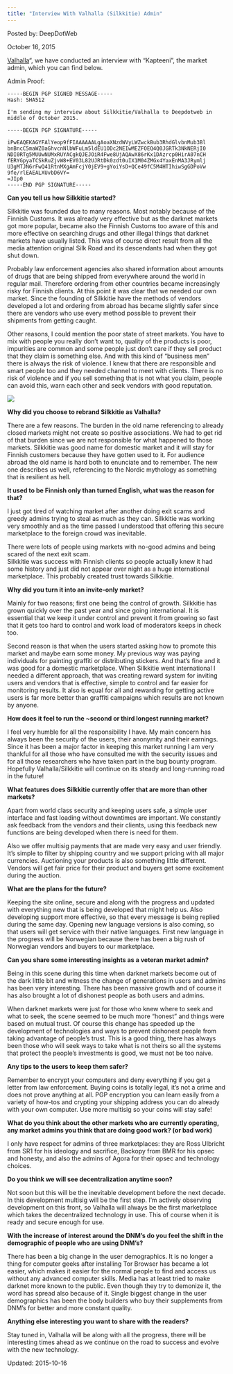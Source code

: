 ```yaml
---
title: "Interview With Valhalla (Silkkitie) Admin"
---
```


Posted by: DeepDotWeb 

<span>October 16, 2015</span>

<p><a href="#">Valhalla</a>&#8220;, we have conducted an interview with &#8220;Kapteeni&#8221;, the market admin, which you can find below.</p>
<p>Admin Proof:</p>

    -----BEGIN PGP SIGNED MESSAGE-----
    Hash: SHA512
    
    I'm sending my interview about Silkkitie/Valhalla to Deepdotweb in middle of October 2015.
    
    -----BEGIN PGP SIGNATURE-----
    
    iPwEAQEKAGYFAlYeop9fFIAAAAAALgAoaXNzdWVyLWZwckBub3RhdGlvbnMub3Bl
    bnBncC5maWZ0aGhvcnNlbWFuLm5ldEU1ODc2NEIwMEZFOEQ4Q0JGRTk3NkNERjI0
    NDI0RTg5MUUwNUMxRUYACgkQJEJOiR4Fwe8UjAQAwX86rKx1DAzrcp0HirA07nCH
    fERYGpyaTCSkRuZjvW8+EV03L82UJRtDk0zdt0uIX1M04ZMGx4YaxEnMA3JRymlj
    U3gMTJN6rFwQ41RtnMXgAmFcjY0jEV9+gYoiYsD+QCe49fC5M4HTIhiwSgGDPoVw
    9fe/rlEAEALXUvbD6VY=
    =JIp0
    -----END PGP SIGNATURE-----

<p>
<strong>Can you tell us how Silkkitie started?</strong></p>
<p>Silkkitie was founded due to many reasons. Most notably because of the Finnish Customs. It was already very effective but as the darknet markets got more popular, became also the Finnish Customs too aware of this and more effective on searching drugs and other illegal things that darknet markets have usually listed. This was of course direct result from all the media attention original Silk Road and its descendants had when they got shut down.</p>
<p>Probably law enforcement agencies also shared information about amounts of drugs that are being shipped from everywhere around the world in regular mail. Therefore ordering from other countries became increasingly risky for Finnish clients. At this point it was clear that we needed our own market. Since the founding of Silkkitie have the methods of vendors developed a lot and ordering from abroad has became slightly safer since there are vendors who use every method possible to prevent their shipments from getting caught.</p>
<p>Other reasons, I could mention the poor state of street markets. You have to mix with people you really don&#8217;t want to, quality of the products is poor, impurities are common and some people just don&#8217;t care if they sell product that they claim is something else. And with this kind of &#8220;business men&#8221; there is always the risk of violence. I knew that there are responsible and smart people too and they needed channel to meet with clients. There is no risk of violence and if you sell something that is not what you claim, people can avoid this, warn each other and seek vendors with good reputation.</p>

<img src="https://info-gir.github.io/deepdotweb/imgs/2015/10/silkki.png">

<p><strong>Why did you choose to rebrand Silkkitie as Valhalla?</strong></p>
<p>There are a few reasons. The burden in the old name referencing to already closed markets might not create so positive associations. We had to get rid of that burden since we are not responsible for what happened to those markets. Silkkitie was good name for domestic market and it will stay for Finnish customers because they have gotten used to it. For audience abroad the old name is hard both to enunciate and to remember. The new one describes us well, referencing to the Nordic mythology as something that is resilient as hell.</p>
<p><strong>It used to be Finnish only than turned English, what was the reason for that?</strong></p>
<p>I just got tired of watching market after another doing exit scams and greedy admins trying to steal as much as they can. Silkkitie was working very smoothly and as the time passed I understood that offering this secure marketplace to the foreign crowd was inevitable.</p>
<p>There were lots of people using markets with no-good admins and being scared of the next exit scam.<br/>
    Silkkitie was success with Finnish clients so people actually knew it had some history and just did not appear over night as a huge international marketplace. This probably created trust towards Silkkitie.</p>
<p><strong>Why did you turn it into an invite-only market?</strong></p>
<p>Mainly for two reasons; first one being the control of growth. Silkkitie has grown quickly over the past year and since going international. It is essential that we keep it under control and prevent it from growing so fast that it gets too hard to control and work load of moderators keeps in check too.</p>
<p>Second reason is that when the users started asking how to promote this market and maybe earn some money. My previous way was paying individuals for painting graffiti or distributing stickers. And that&#8217;s fine and it was good for a domestic marketplace. When Silkkitie went international I needed a different approach, that was creating reward system for inviting users and vendors that is effective, simple to control and far easier for monitoring results. It also is equal for all and rewarding for getting active users is far more better than graffiti campaigns which results are not known by anyone.</p>
<p><strong>How does it feel to run the ~second or third longest running market?</strong></p>
<p>I feel very humble for all the responsibility I have. My main concern has always been the security of the users, their anonymity and their earnings. Since it has been a major factor in keeping this market running I am very thankful for all those who have consulted me with the security issues and for all those researchers who have taken part in the bug bounty program. Hopefully Valhalla/Silkkitie will continue on its steady and long-running road in the future!</p>
<p><strong>What features does Silkkitie currently offer that are more than other markets?</strong></p>
<p>Apart from world class security and keeping users safe, a simple user interface and fast loading without downtimes are important. We constantly ask feedback from the vendors and their clients, using this feedback new functions are being developed when there is need for them.</p>
<p>Also we offer multisig payments that are made very easy and user friendly. It&#8217;s simple to filter by shipping country and we support pricing with all major currencies. Auctioning your products is also something little different. Vendors will get fair price for their product and buyers get some excitement during the auction.</p>
<p><strong>What are the plans for the future?</strong></p>
<p>Keeping the site online, secure and along with the progress and updated with everything new that is being developed that might help us. Also developing support more effective, so that every message is being replied during the same day. Opening new language versions is also coming, so that users will get service with their native languages. First new language in the progress will be Norwegian because there has been a big rush of Norwegian vendors and buyers to our marketplace.</p>
<p><strong>Can you share some interesting insights as a veteran market admin?</strong></p>
<p>Being in this scene during this time when darknet markets become out of the dark little bit and witness the change of generations in users and admins has been very interesting. There has been massive growth and of course it has also brought a lot of dishonest people as both users and admins.</p>
<p>When darknet markets were just for those who knew where to seek and what to seek, the scene seemed to be much more &#8220;honest&#8221; and things were based on mutual trust. Of course this change has speeded up the development of technologies and ways to prevent dishonest people from taking advantage of people&#8217;s trust. This is a good thing, there has always been those who will seek ways to take what is not theirs so all the systems that protect the people&#8217;s investments is good, we must not be too naive.</p>
<p><strong>Any tips to the users to keep them safer?</strong></p>
<p>Remember to encrypt your computers and deny everything if you get a letter from law enforcement. Buying coins is totally legal, it&#8217;s not a crime and does not prove anything at all. PGP encryption you can learn easily from a variety of how-tos and crypting your shipping address you can do already with your own computer. Use more multisig so your coins will stay safe!</p>
<p><strong>What do you think about the other markets who are currently operating, any market admins you think that are doing good work? (or bad work)</strong></p>
<p>I only have respect for admins of three marketplaces: they are Ross Ulbricht from SR1 for his ideology and sacrifice, Backopy from BMR for his opsec and honesty, and also the admins of Agora for their opsec and technology choices.</p>
<p><strong>Do you think we will see decentralization anytime soon?</strong></p>
<p>Not soon but this will be the inevitable development before the next decade. In this development multisig will be the first step. I&#8217;m actively observing development on this front, so Valhalla will always be the first marketplace which takes the decentralized technology in use. This of course when it is ready and secure enough for use.</p>
<p><strong>With the increase of interest around the DNM&#8217;s do you feel the shift in the demographic of people who are using DNM&#8217;s?</strong></p>
<p>There has been a big change in the user demographics. It is no longer a thing for computer geeks after installing Tor Browser has became a lot easier, which makes it easier for the normal people to find and access us without any advanced computer skills. Media has at least tried to make darknet more known to the public. Even though they try to demonize it, the word has spread also because of it. Single biggest change in the user demographics has been the body builders who buy their supplements from DNM&#8217;s for better and more constant quality.</p>
<p><strong>Anything else interesting you want to share with the readers?</strong></p>
<p>Stay tuned in, Valhalla will be along with all the progress, there will be interesting times ahead as we continue on the road to success and evolve with the new technology.</p>

Updated: 2015-10-16